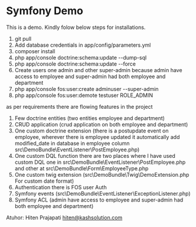 Symfony Demo
========================

This is  a demo. Kindly folow below steps for installations.
1) git pull
2) Add database credentials in app/config/parameters.yml
3) composer install
4) php app/console doctrine:schema:update --dump-sql
5) php app/console doctrine:schema:update --force
6) Create users one admin and other super-admin because admin have access to employee and super-admin had both employee and department
7) php app/console fos:user:create adminuser --super-admin
8) php app/console fos:user:demote testuser ROLE_ADMIN


as per requirements there are flowing features in the project
1) Few doctrine entities (two entities employee and department)
2) CRUD application (crud application on both employee and department)
3) One custom doctrine extension (there is a postupdate event on employee, wherever there is employee updated it automatically add modified_date in database in employee column src\DemoBundle\EventListener\PostEmployee.php)
4) One custom DQL function there are two places where I have used custom DQL one in src\DemoBundle\EventListener\PostEmployee.php and other at src\DemoBundle\Form\EmployeeType.php
5) One custom twig extension (src\DemoBundle\Twig\DemoExtension.php For custom date format)
6) Authentication there is FOS user Auth
7) Symfony events (src\DemoBundle\EventListener\ExceptionListener.php)
8) Symfony ACL (admin have access to employee and super-admin had both employee and department)


Atuhor:
Hiten Prajapati
hiten@kashsolution.com
